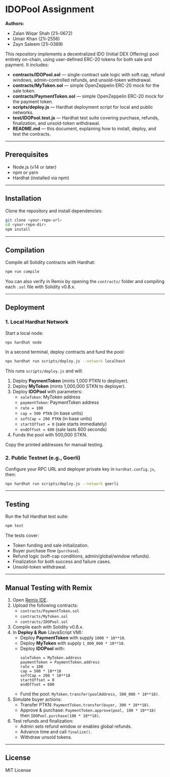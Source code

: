 # IDOPool Assignment

**Authors:**
- Zalan Wiqar Shah (21i-0672)
- Umair Khan (21i-2556)
- Zayn Saleem (21i-0389)

This repository implements a decentralized IDO (Initial DEX Offering) pool entirely on-chain, using user-defined ERC-20 tokens for both sale and payment. It includes:

- **contracts/IDOPool.sol** — single-contract sale logic with soft cap, refund windows, admin-controlled refunds, and unsold-token withdrawal.
- **contracts/MyToken.sol** — simple OpenZeppelin ERC-20 mock for the sale token.
- **contracts/PaymentToken.sol** — simple OpenZeppelin ERC-20 mock for the payment token.
- **scripts/deploy.js** — Hardhat deployment script for local and public networks.
- **test/IDOPool.test.js** — Hardhat test suite covering purchase, refunds, finalization, and unsold-token withdrawal.
- **README.md** — this document, explaining how to install, deploy, and test the contracts.

---

## Prerequisites

- Node.js (v14 or later)
- npm or yarn
- Hardhat (installed via npm)

---

## Installation

Clone the repository and install dependencies:

```bash
git clone <your-repo-url>
cd <your-repo-dir>
npm install
```

---

## Compilation

Compile all Solidity contracts with Hardhat:

```bash
npm run compile
```

You can also verify in Remix by opening the `contracts/` folder and compiling each `.sol` file with Solidity v0.8.x.

---

## Deployment

### 1. Local Hardhat Network

Start a local node:

```bash
npx hardhat node
```

In a second terminal, deploy contracts and fund the pool:

```bash
npx hardhat run scripts/deploy.js --network localhost
```

This runs `scripts/deploy.js` and will:

1. Deploy **PaymentToken** (mints 1,000 PTKN to deployer).
2. Deploy **MyToken** (mints 1,000,000 STKN to deployer).
3. Deploy **IDOPool** with parameters:
   - `saleToken`: MyToken address
   - `paymentToken`: PaymentToken address
   - `rate = 100`
   - `cap = 500 PTKN` (in base units)
   - `softCap = 200 PTKN` (in base units)
   - `startOffset = 0` (sale starts immediately)
   - `endOffset = 600` (sale lasts 600 seconds)
4. Funds the pool with 500,000 STKN.

Copy the printed addresses for manual testing.

### 2. Public Testnet (e.g., Goerli)

Configure your RPC URL and deployer private key in `hardhat.config.js`, then:

```bash
npx hardhat run scripts/deploy.js --network goerli
```

---

## Testing

Run the full Hardhat test suite:

```bash
npm test
```

The tests cover:

- Token funding and sale initialization.
- Buyer purchase flow (`purchase`).
- Refund logic (soft-cap conditions, admin/global/window refunds).
- Finalization for both success and failure cases.
- Unsold-token withdrawal.

---

## Manual Testing with Remix

1. Open [Remix IDE](https://remix.ethereum.org).
2. Upload the following contracts:
   - `contracts/PaymentToken.sol`
   - `contracts/MyToken.sol`
   - `contracts/IDOPool.sol`
3. Compile each with Solidity v0.8.x.
4. In **Deploy & Run** (JavaScript VM):
   - Deploy **PaymentToken** with supply `1000 * 10**18`.
   - Deploy **MyToken** with supply `1_000_000 * 10**18`.
   - Deploy **IDOPool** with:
     ```text
     saleToken = MyToken.address
     paymentToken = PaymentToken.address
     rate = 100
     cap = 500 * 10**18
     softCap = 200 * 10**18
     startOffset = 0
     endOffset = 600
     ```
   - Fund the pool: `MyToken.transfer(poolAddress, 500_000 * 10**18)`.
5. Simulate buyer actions:
   - Transfer PTKN: `PaymentToken.transfer(buyer, 300 * 10**18)`.
   - Approve & purchase: `PaymentToken.approve(pool, 100 * 10**18)` then `IDOPool.purchase(100 * 10**18)`.
6. Test refunds and finalization:
   - Admin sets refund window or enables global refunds.
   - Advance time and call `finalize()`.
   - Withdraw unsold tokens.

---

## License

MIT License

